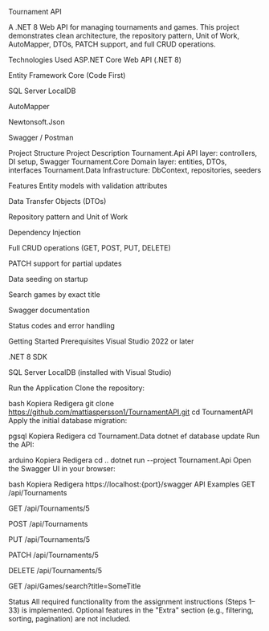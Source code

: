 Tournament API

A .NET 8 Web API for managing tournaments and games.
This project demonstrates clean architecture, the repository pattern, Unit of Work, AutoMapper, DTOs, PATCH support, and full CRUD operations.

Technologies Used
ASP.NET Core Web API (.NET 8)

Entity Framework Core (Code First)

SQL Server LocalDB

AutoMapper

Newtonsoft.Json

Swagger / Postman

Project Structure
Project	Description
Tournament.Api	API layer: controllers, DI setup, Swagger
Tournament.Core	Domain layer: entities, DTOs, interfaces
Tournament.Data	Infrastructure: DbContext, repositories, seeders

Features
Entity models with validation attributes

Data Transfer Objects (DTOs)

Repository pattern and Unit of Work

Dependency Injection

Full CRUD operations (GET, POST, PUT, DELETE)

PATCH support for partial updates

Data seeding on startup

Search games by exact title

Swagger documentation

Status codes and error handling

Getting Started
Prerequisites
Visual Studio 2022 or later

.NET 8 SDK

SQL Server LocalDB (installed with Visual Studio)

Run the Application
Clone the repository:

bash
Kopiera
Redigera
git clone https://github.com/mattiaspersson1/TournamentAPI.git
cd TournamentAPI
Apply the initial database migration:

pgsql
Kopiera
Redigera
cd Tournament.Data
dotnet ef database update
Run the API:

arduino
Kopiera
Redigera
cd ..
dotnet run --project Tournament.Api
Open the Swagger UI in your browser:

bash
Kopiera
Redigera
https://localhost:{port}/swagger
API Examples
GET /api/Tournaments

GET /api/Tournaments/5

POST /api/Tournaments

PUT /api/Tournaments/5

PATCH /api/Tournaments/5

DELETE /api/Tournaments/5

GET /api/Games/search?title=SomeTitle

Status
All required functionality from the assignment instructions (Steps 1–33) is implemented.
Optional features in the "Extra" section (e.g., filtering, sorting, pagination) are not included.
